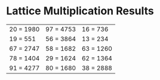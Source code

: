 # Lattice Multiplication Results

|   |   |   |
|---|---|---|
| 20 = 1980 | 97 = 4753 | 16 = 736 |
| 19 = 551 | 56 = 3864 | 13 = 234 |
| 67 = 2747 | 58 = 1682 | 63 = 1260 |
| 78 = 1404 | 29 = 1624 | 62 = 1364 |
| 91 = 4277 | 80 = 1680 | 38 = 2888 |
